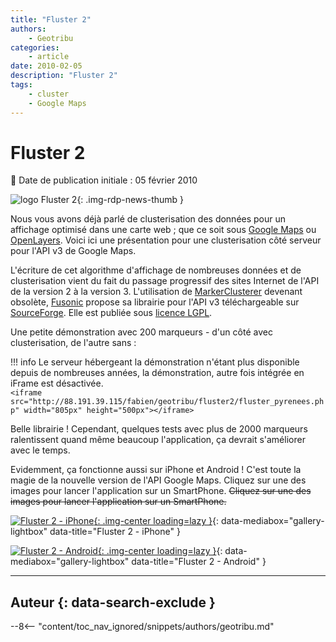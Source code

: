 ```yaml
---
title: "Fluster 2"
authors:
    - Geotribu
categories:
    - article
date: 2010-02-05
description: "Fluster 2"
tags:
    - cluster
    - Google Maps
---
```


# Fluster 2

:calendar: Date de publication initiale : 05 février 2010

![logo Fluster 2](https://cdn.geotribu.fr/img/logos-icones/logiciels_librairies/fluster2_logo.png "logo Fluster 2"){: .img-rdp-news-thumb }

Nous vous avons déjà parlé de clusterisation des données pour un affichage optimisé dans une carte web ; que ce soit sous [Google Maps](http://geotribu.net/node/125) ou [OpenLayers](http://geotribu.net/node/90). Voici ici une présentation pour une clusterisation côté serveur pour l'API v3 de Google Maps.

L'écriture de cet algorithme d'affichage de nombreuses données et de clusterisation vient du fait du passage progressif des sites Internet de l'API de la version 2 à la version 3. L'utilisation de [MarkerClusterer](http://code.google.com/p/gmaps-utility-library-dev/) devenant obsolète, [Fusonic](http://www.fusonic.net/) propose sa librairie pour l'API v3 téléchargeable sur [SourceForge](http://sourceforge.net/projects/fluster/). Elle est publiée sous [licence LGPL](http://www.gnu.org/licenses/lgpl.html).

Une petite démonstration avec 200 marqueurs - d'un côté avec clusterisation, de l'autre sans :

!!! info
    Le serveur hébergeant la démonstration n'étant plus disponible depuis de nombreuses années, la démonstration, autre fois intégrée en iFrame est désactivée.  
    `<iframe src="http://88.191.39.115/fabien/geotribu/fluster2/fluster_pyrenees.php" width="805px" height="500px"></iframe>`

Belle librairie ! Cependant, quelques tests avec plus de 2000 marqueurs ralentissent quand même beaucoup l'application, ça devrait s'améliorer avec le temps.

Evidemment, ça fonctionne aussi sur iPhone et Android ! C'est toute la magie de la nouvelle version de l'API Google Maps. Cliquez sur une des images pour lancer l'application sur un SmartPhone.
~~Cliquez sur une des images pour lancer l'application sur un SmartPhone.~~

[![Fluster 2 - iPhone](https://cdn.geotribu.fr/img/articles-blog-rdp/articles/2010/fluster2_iphone.png "Fluster 2 - iPhone"){: .img-center loading=lazy }](https://cdn.geotribu.fr/img/articles-blog-rdp/articles/2010/fluster2_iphone.png "Fluster 2 - iPhone"){: data-mediabox="gallery-lightbox" data-title="Fluster 2 - iPhone" }

[![Fluster 2 - Android](https://cdn.geotribu.fr/img/articles-blog-rdp/articles/2010/fluster2_android.png "Fluster 2 - Android"){: .img-center loading=lazy }](https://cdn.geotribu.fr/img/articles-blog-rdp/articles/2010/fluster2_android.png "Fluster 2 - Android"){: data-mediabox="gallery-lightbox" data-title="Fluster 2 - Android" }

----

## Auteur {: data-search-exclude }

--8<-- "content/toc_nav_ignored/snippets/authors/geotribu.md"
